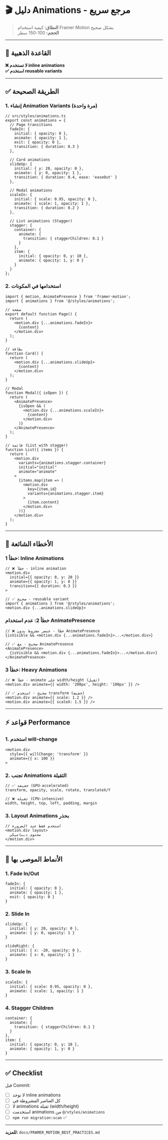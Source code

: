 # 🎬 دليل Animations - مرجع سريع

> **النطاق:** كيفية استخدام Framer Motion بشكل صحيح  
> **الحجم:** 100-150 سطر

---

## 🎯 القاعدة الذهبية

**❌ لا تستخدم inline animations**  
**✅ استخدم reusable variants**

---

## ✅ الطريقة الصحيحة

### 1. إنشاء Animation Variants (مرة واحدة)

```tsx
// src/styles/animations.ts
export const animations = {
  // Page transitions
  fadeIn: {
    initial: { opacity: 0 },
    animate: { opacity: 1 },
    exit: { opacity: 0 },
    transition: { duration: 0.3 }
  },
  
  // Card animations
  slideUp: {
    initial: { y: 20, opacity: 0 },
    animate: { y: 0, opacity: 1 },
    transition: { duration: 0.4, ease: 'easeOut' }
  },
  
  // Modal animations
  scaleIn: {
    initial: { scale: 0.95, opacity: 0 },
    animate: { scale: 1, opacity: 1 },
    transition: { duration: 0.2 }
  },
  
  // List animations (Stagger)
  stagger: {
    container: {
      animate: {
        transition: { staggerChildren: 0.1 }
      }
    },
    item: {
      initial: { opacity: 0, y: 10 },
      animate: { opacity: 1, y: 0 }
    }
  }
};
```

### 2. استخدامها في المكونات

```tsx
import { motion, AnimatePresence } from 'framer-motion';
import { animations } from '@/styles/animations';

// صفحة
export default function Page() {
  return (
    <motion.div {...animations.fadeIn}>
      {content}
    </motion.div>
  );
}

// بطاقة
function Card() {
  return (
    <motion.div {...animations.slideUp}>
      {content}
    </motion.div>
  );
}

// Modal
function Modal({ isOpen }) {
  return (
    <AnimatePresence>
      {isOpen && (
        <motion.div {...animations.scaleIn}>
          {content}
        </motion.div>
      )}
    </AnimatePresence>
  );
}

// قائمة (List with stagger)
function List({ items }) {
  return (
    <motion.div 
      variants={animations.stagger.container}
      initial="initial"
      animate="animate"
    >
      {items.map(item => (
        <motion.div 
          key={item.id}
          variants={animations.stagger.item}
        >
          {item.content}
        </motion.div>
      ))}
    </motion.div>
  );
}
```

---

## 🚫 الأخطاء الشائعة

### خطأ 1: Inline Animations
```tsx
// ❌ خطأ - inline animation
<motion.div 
  initial={{ opacity: 0, y: 20 }}
  animate={{ opacity: 1, y: 0 }}
  transition={{ duration: 0.3 }}
>

// ✅ صحيح - reusable variant
import { animations } from '@/styles/animations';
<motion.div {...animations.slideUp}>
```

### خطأ 2: عدم استخدام AnimatePresence
```tsx
// ❌ خطأ - عنصر مشروط بدون AnimatePresence
{isVisible && <motion.div {...animations.fadeIn}>...</motion.div>}

// ✅ صحيح - مع AnimatePresence
<AnimatePresence>
  {isVisible && <motion.div {...animations.fadeIn}>...</motion.div>}
</AnimatePresence>
```

### خطأ 3: Heavy Animations
```tsx
// ❌ خطأ - animate على width/height (ثقيل)
<motion.div animate={{ width: '200px', height: '100px' }} />

// ✅ صحيح - استخدم transform (خفيف)
<motion.div animate={{ scale: 1.2 }} />
<motion.div animate={{ scaleX: 1.5 }} />
```

---

## ⚡ قواعد Performance

### 1. استخدم will-change
```tsx
<motion.div 
  style={{ willChange: 'transform' }}
  animate={{ x: 100 }}
>
```

### 2. تجنب Animations الثقيلة
```tsx
// ✅ خفيفة (GPU-accelerated)
transform, opacity, scale, rotate, translateX/Y

// ❌ ثقيلة (CPU-intensive)
width, height, top, left, padding, margin
```

### 3. Layout Animations بحذر
```tsx
// استخدم فقط عند الضرورة
<motion.div layout>
  محتوى ديناميكي
</motion.div>
```

---

## 📖 الأنماط الموصى بها

### 1. Fade In/Out
```tsx
fadeIn: {
  initial: { opacity: 0 },
  animate: { opacity: 1 },
  exit: { opacity: 0 }
}
```

### 2. Slide In
```tsx
slideUp: {
  initial: { y: 20, opacity: 0 },
  animate: { y: 0, opacity: 1 }
}

slideRight: {
  initial: { x: -20, opacity: 0 },
  animate: { x: 0, opacity: 1 }
}
```

### 3. Scale In
```tsx
scaleIn: {
  initial: { scale: 0.95, opacity: 0 },
  animate: { scale: 1, opacity: 1 }
}
```

### 4. Stagger Children
```tsx
container: {
  animate: {
    transition: { staggerChildren: 0.1 }
  }
},
item: {
  initial: { opacity: 0, y: 10 },
  animate: { opacity: 1, y: 0 }
}
```

---

## ✅ Checklist

قبل Commit:
- [ ] لا توجد inline animations
- [ ] كل العناصر المشروطة في <AnimatePresence>
- [ ] لا animations ثقيلة (width/height)
- [ ] استخدمت animations من `@/styles/animations`
- [ ] `npm run migration:scan` ✅

---

**للمزيد:** `docs/FRAMER_MOTION_BEST_PRACTICES.md`
